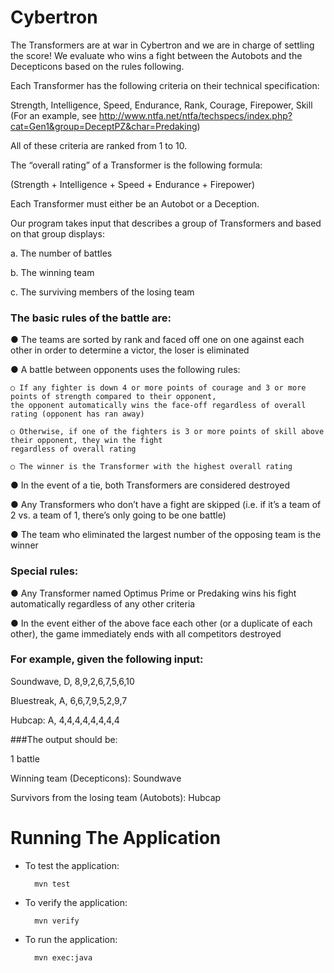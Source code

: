 # Cybertron

The Transformers are at war in Cybertron and we​ are in charge of settling the score! We evaluate who wins a fight 
between the Autobots and the Decepticons based on the rules following.

Each Transformer has the following criteria on their technical specification:

Strength, Intelligence, Speed, Endurance, Rank, Courage, Firepower, Skill
 (For an example, see http://www.ntfa.net/ntfa/techspecs/index.php?cat=Gen1&group=DeceptPZ&char=Predaking)
 
All of these criteria are ranked from 1 to 10.

The “overall rating” of a Transformer is the following formula:

(Strength + Intelligence + Speed + Endurance + Firepower)

Each Transformer must either be an Autobot or a Deception.

Our program takes input that describes a group of Transformers and based on that group displays:

a. The number of battles

b. The winning team

c. The surviving members of the losing team

### The basic rules of the battle are:

● The teams are sorted by rank and faced off one on one against each other in order to determine a victor, the loser is 
eliminated

● A battle between opponents uses the following rules:

    ○ If any fighter is down 4 or more points of courage and 3 or more points of strength compared to their opponent, 
    the opponent automatically wins the face-off regardless of overall rating (opponent has ran away)
    
    ○ Otherwise, if one of the fighters is 3 or more points of skill above their opponent, they win the fight 
    regardless of overall rating
    
    ○ The winner is the Transformer with the highest overall rating
    
● In the event of a tie, both Transformers are considered destroyed

● Any Transformers who don’t have a fight are skipped (i.e. if it’s a team of 2 vs. a team of 1, there’s only going to 
be one battle)

● The team who eliminated the largest number of the opposing team is the winner


### Special rules:

● Any Transformer named Optimus Prime or Predaking wins his fight automatically regardless of any other criteria

● In the event either of the above face each other (or a duplicate of each other), the game immediately ends with all 
competitors destroyed

### For example, given the following input:

Soundwave, D, 8,9,2,6,7,5,6,10

Bluestreak, A, 6,6,7,9,5,2,9,7

Hubcap: A, 4,4,4,4,4,4,4,4

###The output should be:

1 battle

Winning team (Decepticons): Soundwave

Survivors from the losing team (Autobots): Hubcap


# Running The Application

* To test the application:

        mvn test
        
* To verify the application:

        mvn verify
         
* To run the application:

        mvn exec:java